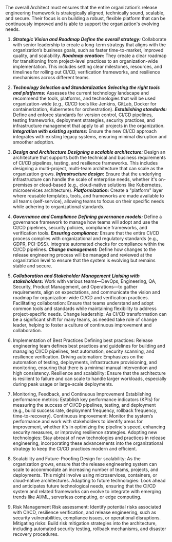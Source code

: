 
The overall Architect must ensures that the entire organization’s release engineering framework is strategically aligned, technically sound, scalable, and secure. Their focus is on building a robust, flexible platform that can be continuously improved and is able to support the organization's evolving needs.


1. ***Strategic Vision and Roadmap***
	 	***Define the overall strategy:*** Collaborate with senior leadership to create a long-term strategy that aligns with the organization’s business goals, such as faster time-to-market, improved quality, and scalability.
	 	***Roadmap creation:*** They create a clear roadmap for transitioning from project-level practices to an organization-wide implementation. This includes setting clear milestones, resources, and timelines for rolling out CI/CD, verification frameworks, and 
    resilience 	 mechanisms across different teams.


2. ***Technology Selection and Standardization***
	 	***Selecting the right tools and platforms:*** Assesses the current technology landscape and recommend the tools, platforms, and technologies that will be used organization-wide (e.g., CI/CD tools like Jenkins, GitLab, Docker for containerization, Kubernetes for 		    orchestration).
	 	***Establishing standards:*** Define and enforce standards for version control, CI/CD pipelines, testing frameworks, deployment strategies, security practices, and infrastructure management that apply to all projects in the organization.
	 	***Integration with existing systems:*** Ensure the new CI/CD approach integrates with existing legacy systems, ensuring minimal disruption and smoother adoption.


3. ***Design and Architecture***
		***Designing a scalable architecture:*** Design an architecture that supports both the technical and business requirements of CI/CD pipelines, testing, and resilience frameworks. This includes designing a multi-project, multi-team architecture that can scale as the 
    organization grows.
		***Infrastructure design:*** Ensure that the underlying infrastructure can handle the scale of enterprise needs, whether it's on-premises or cloud-based (e.g., cloud-native solutions like Kubernetes, microservices architecture).
		***Platformization:*** Create a "platform" layer where reusable templates, tools, and frameworks are made available to all teams (self-service), allowing teams to focus on their specific needs while adhering to organizational standards.


4. ***Governance and Compliance***
		***Defining governance models:*** Define a governance framework to manage how teams will adopt and use the CI/CD pipelines, security policies, compliance frameworks, and verification tools.
		***Ensuring compliance:*** Ensure that the entire CI/CD process complies with organizational and regulatory standards (e.g., GDPR, PCI-DSS). Integrate automated checks for compliance within the CI/CD pipelines.
		***Change management:*** Define how changes to the release engineering process will be managed and reviewed at the organization level to ensure that the system is evolving but remains stable and secure.


5. ***Collaboration and Stakeholder Management***
***Liaising with stakeholders:*** Work with various teams—DevOps, Engineering, QA, Security, Product Management, and Operations—to gather requirements, align on expectations, and communicate the vision and roadmap for organization-wide CI/CD and verification practices.
Facilitating collaboration: Ensure that teams understand and adopt common tools and standards while maintaining flexibility to address project-specific needs.
Change leadership: As CI/CD transformation can be a significant shift for many teams, as needed take role of change leader, helping to foster a culture of continuous improvement and collaboration.


6. Implementation of Best Practices
Defining best practices: Release engineering team defines best practices and guidelines for building and managing CI/CD pipelines, test automation, security scanning, and resilience verification.
Driving automation: Emphasizes on the automation of testing, deployments, infrastructure provisioning, and monitoring, ensuring that there is a minimal manual intervention and high consistency.
Resilience and scalability: Ensure that the architecture is resilient to failure and can scale to handle larger workloads, especially during peak usage or large-scale deployments.


7. Monitoring, Feedback, and Continuous Improvement
Establishing performance metrics: Establish key performance indicators (KPIs) for measuring the success of CI/CD pipelines, testing, and deployment (e.g., build success rate, deployment frequency, rollback frequency, time-to-recovery).
Continuous improvement: Monitor the system’s performance and work with stakeholders to identify areas for improvement, whether it's in optimizing the pipeline's speed, enhancing security measures, or improving resilience strategies.
Adopting new technologies: Stay abreast of new technologies and practices in release engineering, incorporating these advancements into the organizational strategy to keep the CI/CD practices modern and efficient.


8. Scalability and Future-Proofing
Design for scalability: As the organization grows, ensure that the release engineering system can scale to accommodate an increasing number of teams, projects, and deployments. This might involve using microservices, containers, or cloud-native architectures.
Adapting to future technologies: Look ahead and anticipates future technological needs, ensuring that the CI/CD system and related frameworks can evolve to integrate with emerging trends like AI/ML, serverless computing, or edge computing.


9. Risk Management
Risk assessment: Identify potential risks associated with CI/CD, resilience verification, and release engineering, such as security vulnerabilities, compliance issues, or operational disruptions.
Mitigating risks: Build risk mitigation strategies into the architecture, including automated security testing, rollback mechanisms, and disaster recovery procedures.
